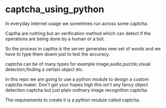 # captcha_using_python

In everyday internet usage we sometimes run across some captcha.

Captha are nothing but an verification method which can detect if the operations are being done by a human or a bot.

So the process in captha is the server generates new set of words and we have to type them dowm just to test the accuracy.

captcha can be of many types for example image,audio,puzzle,visual detection,finding a certain object etc.

In this repo we are going to use a python module to design a custom captcha maker.
Don't get your hopes high this isn't any fancy object detection captcha but just plain ordinary image recognition captcha.

The requirements to create it is a python module called captcha.
